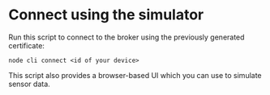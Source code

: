 # Connect using the simulator

Run this script to connect to the broker using the previously generated
certificate:

    node cli connect <id of your device>

This script also provides a browser-based UI which you can use to simulate
sensor data.
